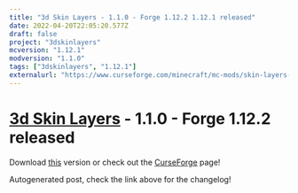 ```yaml
---
title: "3d Skin Layers - 1.1.0 - Forge 1.12.2 1.12.1 released"
date: 2022-04-20T22:05:20.577Z
draft: false
project: "3dskinlayers"
mcversion: "1.12.1"
modversion: "1.1.0"
tags: ["3dskinlayers", "1.12.1"]
externalurl: "https://www.curseforge.com/minecraft/mc-mods/skin-layers-3d/files/3760954"
---
```

# [3d Skin Layers](/project/3dskinlayers) - 1.1.0 - Forge 1.12.2 released
Download [this](https://www.curseforge.com/minecraft/mc-mods/skin-layers-3d/files/3760954) version or check out the [CurseForge](https://www.curseforge.com/minecraft/mc-mods/skin-layers-3d) page!

Autogenerated post, check the link above for the changelog!
